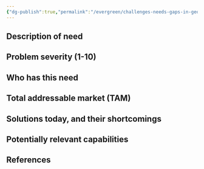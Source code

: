 ```yaml
---
{"dg-publish":true,"permalink":"/evergreen/challenges-needs-gaps-in-geothermal/improving-supply-chain-efficiency/","tags":["need"]}
---
```


## Description of need


## Problem severity (1-10)


## Who has this need


## Total addressable market (TAM)


## Solutions today, and their shortcomings


## Potentially relevant capabilities


## References

